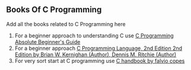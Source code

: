 ## Books Of C Programming

Add all the books related to C Programming here

1. For a beginner approach to understanding C use [C Programming Absolute Beginner's Guide](https://www.amazon.com/Programming-Absolute-Beginners-Guide-3rd/dp/0789751984)
1. For a beginner approach [C Programming Language, 2nd Edition 2nd Edition by Brian W. Kernighan  (Author), Dennis M. Ritchie (Author)](https://www.amazon.com/Programming-Language-2nd-Brian-Kernighan/dp/0131103628)
1. For very sort start at C programming use [C handbook by falvio copes](https://thevalleyofcode.com/c/)